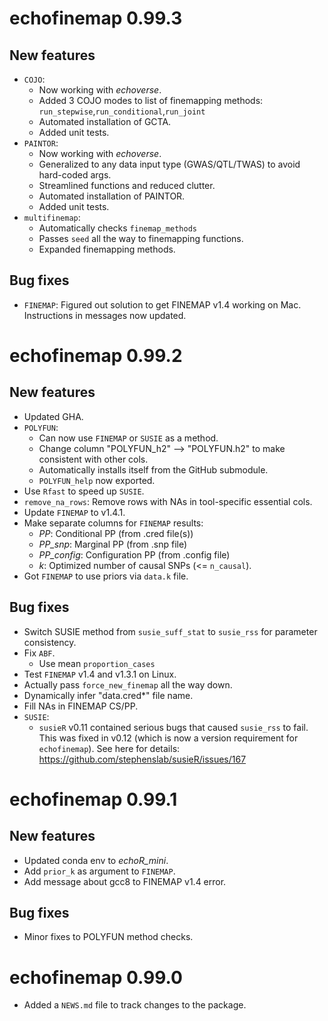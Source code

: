# echofinemap 0.99.3

## New features

* `COJO`:
    - Now working with *echoverse*.
    - Added 3 COJO modes to list of finemapping methods:
        `run_stepwise`,`run_conditional`,`run_joint`
    - Automated installation of GCTA.
    - Added unit tests.
* `PAINTOR`: 
    - Now working with *echoverse*.
    - Generalized to any data input type (GWAS/QTL/TWAS)
        to avoid hard-coded args.
    - Streamlined functions and reduced clutter.  
    - Automated installation of PAINTOR.
    - Added unit tests.
* `multifinemap`: 
    - Automatically checks `finemap_methods`
    - Passes `seed` all the way to finemapping functions. 
    - Expanded finemapping methods. 

## Bug fixes

* `FINEMAP`: Figured out solution to get FINEMAP v1.4 working on Mac. 
    Instructions in messages now updated.

# echofinemap 0.99.2

## New features

* Updated GHA. 
* `POLYFUN`:
    - Can now use `FINEMAP` or `SUSIE` as a method. 
    - Change column "POLYFUN_h2" --> "POLYFUN.h2" 
    to make consistent with other cols. 
    - Automatically installs itself from the GitHub submodule.
    - `POLYFUN_help` now exported. 
* Use `Rfast` to speed up `SUSIE`.
* `remove_na_rows`: Remove rows with NAs in tool-specific essential cols.
* Update `FINEMAP` to v1.4.1. 
* Make separate columns for `FINEMAP` results:
    - *PP*: Conditional PP (from .cred file(s))
    - *PP_snp*: Marginal PP (from .snp file)
    - *PP_config*: Configuration PP (from .config file)
    - *k*: Optimized number of causal SNPs (<= `n_causal`).  
* Got `FINEMAP` to use priors via `data.k` file. 

## Bug fixes

* Switch SUSIE method from `susie_suff_stat` to `susie_rss` for parameter consistency. 
* Fix `ABF`.
    - Use mean `proportion_cases`
* Test `FINEMAP` v1.4 and v1.3.1 on Linux. 
* Actually pass `force_new_finemap` all the way down. 
* Dynamically infer "data.cred*" file name. 
* Fill NAs in FINEMAP CS/PP. 
* `SUSIE`: 
    - `susieR` v0.11 contained serious bugs that caused `susie_rss` to fail. 
    This was fixed in v0.12 (which is now a version requirement for `echofinemap`). 
    See here for details:  https://github.com/stephenslab/susieR/issues/167 

# echofinemap 0.99.1

## New features

* Updated conda env to *echoR_mini*. 
* Add `prior_k` as argument to `FINEMAP`.
* Add message about gcc8 to FINEMAP v1.4 error.

## Bug fixes

* Minor fixes to POLYFUN method checks. 

# echofinemap 0.99.0

* Added a `NEWS.md` file to track changes to the package.
